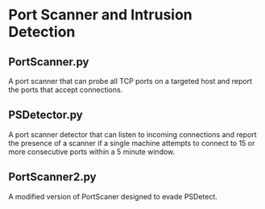# Port Scanner and Intrusion Detection

## PortScanner.py
A port scanner that can probe all TCP ports on a targeted host and report the ports that accept connections.

## PSDetector.py
A port scanner detector that can listen to incoming connections and report the presence of a scanner if a single machine attempts to connect to 15 or more consecutive ports within a 5 minute window.

## PortScanner2.py
A modified version of PortScaner designed to evade PSDetect. 